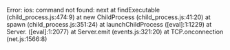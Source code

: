 Error: ios: command not found: next
    at findExecutable (child_process.js:474:9)
    at new ChildProcess (child_process.js:41:20)
    at spawn (child_process.js:351:24)
    at launchChildProcess ([eval]:1:1229)
    at Server.<anonymous> ([eval]:1:2077)
    at Server.emit (events.js:321:20)
    at TCP.onconnection (net.js:1566:8)
